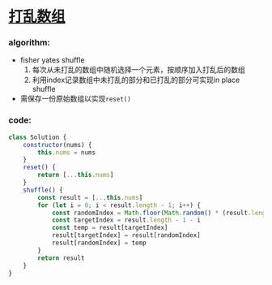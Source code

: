 # [打乱数组](https://leetcode-cn.com/leetbook/read/top-interview-questions-easy/xn6gq1/)

### algorithm:
- fisher yates shuffle
  1. 每次从未打乱的数组中随机选择一个元素，按顺序加入打乱后的数组
  2. 利用index记录数组中未打乱的部分和已打乱的部分可实现in place shuffle
- 需保存一份原始数组以实现`reset()`

### code:
```javascript
class Solution {
    constructor(nums) {
        this.nums = nums
    }
    reset() {
        return [...this.nums]
    }
    shuffle() {
        const result = [...this.nums]
        for (let i = 0; i < result.length - 1; i++) {
            const randomIndex = Math.floor(Math.random() * (result.length - i))
            const targetIndex = result.length - 1 - i
            const temp = result[targetIndex]
            result[targetIndex] = result[randomIndex]
            result[randomIndex] = temp
        }
        return result
    }
}
```